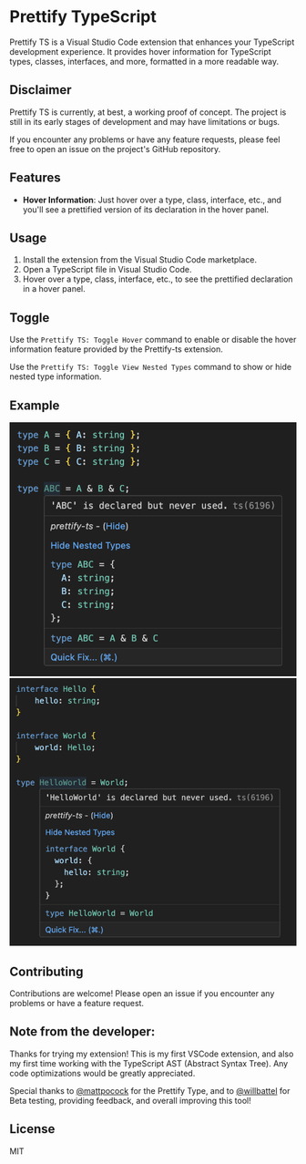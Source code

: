 # Prettify TypeScript

Prettify TS is a Visual Studio Code extension that enhances your TypeScript development experience. It provides hover information for TypeScript types, classes, interfaces, and more, formatted in a more readable way.

## Disclaimer

Prettify TS is currently, at best, a working proof of concept. The project is still in its early stages of development and may have limitations or bugs.

If you encounter any problems or have any feature requests, please feel free to open an issue on the project's GitHub repository.

## Features

- **Hover Information**: Just hover over a type, class, interface, etc., and you'll see a prettified version of its declaration in the hover panel.

## Usage

1. Install the extension from the Visual Studio Code marketplace.
2. Open a TypeScript file in Visual Studio Code.
3. Hover over a type, class, interface, etc., to see the prettified declaration in a hover panel.

## Toggle

Use the `Prettify TS: Toggle Hover` command to enable or disable the hover information feature provided by the Prettify-ts extension.

Use the `Prettify TS: Toggle View Nested Types` command to show or hide nested type information.

## Example

![Example Photo 1](./assets/example1.png)
![Example Photo 2](./assets/example2.png)

## Contributing

Contributions are welcome! Please open an issue if you encounter any problems or have a feature request.

## Note from the developer:

Thanks for trying my extension! This is my first VSCode extension, and also my first time working with the TypeScript AST (Abstract Syntax Tree). Any code optimizations would be greatly appreciated.

Special thanks to [@mattpocock](https://github.com/mattpocock) for the Prettify Type, and to [@willbattel](https://github.com/willbattel) for Beta testing, providing feedback, and overall improving this tool!

## License

MIT